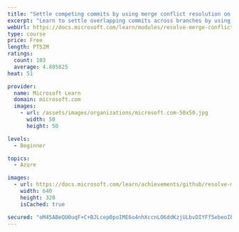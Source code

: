 ```yaml
---
title: "Settle competing commits by using merge conflict resolution on GitHub"
excerpt: "Learn to settle overlapping commits across branches by using merge conflict resolution."
webUrl: https://docs.microsoft.com/learn/modules/resolve-merge-conflicts-github/
type: course
price: Free
length: PT52M
ratings:
  count: 103
  average: 4.805825
heat: 51

provider:
  name: Microsoft Learn
  domain: microsoft.com
  images:
    - url: /assets/images/organizations/microsoft.com-50x50.jpg
      width: 50
      height: 50

levels:
  - Beginner

topics:
  - Azure

images:
  - url: https://docs.microsoft.com/learn/achievements/github/resolve-merge-conflicts-github-social.png
    width: 640
    height: 320
    isCached: true

secured: "oM45ABeQU0uqF+C+BJLcep0poIME6o4nhXccnLO6ddKzjULbvDIYFf5ebeoIb4HYQRyaeF968VOHzmwfLrB/Y7uVZdoyh/Kw7LBJKVquhBy1mtxiuL7gZDatKXOmyV/78DzT2sxF4xQ3G10ZVJIjrsS1wJs0C4vvmXol1cM0Ia/5uQ8IX6zKNfZMBJwD79VBVL/Wz7XZqsXeEz+/iKiZYVaFWuDIrVHeWevUmf7jemWSGbxVrEgSnkfjKFR+bO3GeRsy6cg9gTpyayp+Xm3kiAojvIUKZolHbaP1W0mNsHdZztxn0m6yHIrQ09VNfrlC8qDRemDewvyDDk+fJi8W38sy6y54PtY2EWRxRmDMmKNEp834DtasMoB1sQ3z+wlbECQVBmIYeP1FyMR82LUUmFZKB+l6Zs54/WOk2b5PiaE=;RN+H4UoQ6LS5QQw0K/gwsg=="
---
```



